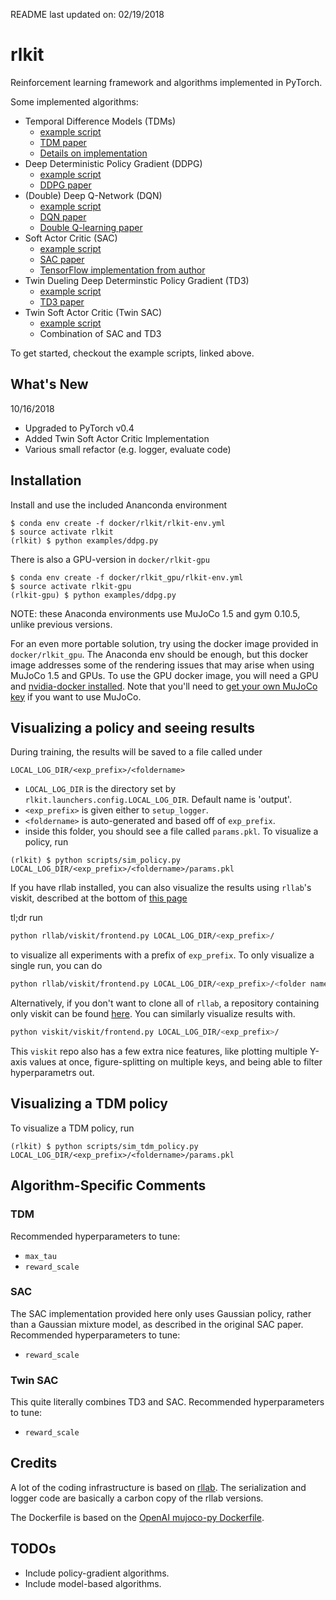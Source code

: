 README last updated on: 02/19/2018

# rlkit
Reinforcement learning framework and algorithms implemented in PyTorch.

Some implemented algorithms:
 - Temporal Difference Models (TDMs)
    - [example script](examples/tdm/cheetah.py)
    - [TDM paper](https://arxiv.org/abs/1802.09081)
    - [Details on implementation](rlkit/torch/tdm/TDMs.md)
 - Deep Deterministic Policy Gradient (DDPG)
    - [example script](examples/ddpg.py)
    - [DDPG paper](https://arxiv.org/pdf/1509.02971.pdf)
 - (Double) Deep Q-Network (DQN)
    - [example script](examples/dqn_and_double_dqn.py)
    - [DQN paper](https://arxiv.org/pdf/1509.06461.pdf)
    - [Double Q-learning paper](https://arxiv.org/pdf/1509.06461.pdf)
 - Soft Actor Critic (SAC)
    - [example script](examples/sac.py)
    - [SAC paper](https://arxiv.org/abs/1801.01290)
    - [TensorFlow implementation from author](https://github.com/haarnoja/sac)
 - Twin Dueling Deep Determinstic Policy Gradient (TD3)
    - [example script](examples/td3.py)
    - [TD3 paper](https://arxiv.org/abs/1802.09477)
 - Twin Soft Actor Critic (Twin SAC)
    - [example script](examples/tsac.py)
    - Combination of SAC and TD3

To get started, checkout the example scripts, linked above.

## What's New
10/16/2018
 - Upgraded to PyTorch v0.4
 - Added Twin Soft Actor Critic Implementation
 - Various small refactor (e.g. logger, evaluate code)

## Installation
Install and use the included Ananconda environment
```
$ conda env create -f docker/rlkit/rlkit-env.yml
$ source activate rlkit
(rlkit) $ python examples/ddpg.py
```

There is also a GPU-version in `docker/rlkit-gpu`
```
$ conda env create -f docker/rlkit_gpu/rlkit-env.yml
$ source activate rlkit-gpu
(rlkit-gpu) $ python examples/ddpg.py
```

NOTE: these Anaconda environments use MuJoCo 1.5 and gym 0.10.5, unlike previous versions.

For an even more portable solution, try using the docker image provided in `docker/rlkit_gpu`.
The Anaconda env should be enough, but this docker image addresses some of the rendering issues that may arise when using MuJoCo 1.5 and GPUs.
To use the GPU docker image, you will need a GPU and [nvidia-docker installed](https://github.com/nvidia/nvidia-docker/wiki/Installation-(version-2.0)).
Note that you'll need to [get your own MuJoCo key](https://www.roboti.us/license.html) if you want to use MuJoCo.

## Visualizing a policy and seeing results
During training, the results will be saved to a file called under
```
LOCAL_LOG_DIR/<exp_prefix>/<foldername>
```
 - `LOCAL_LOG_DIR` is the directory set by `rlkit.launchers.config.LOCAL_LOG_DIR`. Default name is 'output'.
 - `<exp_prefix>` is given either to `setup_logger`.
 - `<foldername>` is auto-generated and based off of `exp_prefix`.
 - inside this folder, you should see a file called `params.pkl`. To visualize a policy, run

```
(rlkit) $ python scripts/sim_policy.py LOCAL_LOG_DIR/<exp_prefix>/<foldername>/params.pkl
```

If you have rllab installed, you can also visualize the results
using `rllab`'s viskit, described at
the bottom of [this page](http://rllab.readthedocs.io/en/latest/user/cluster.html)

tl;dr run

```bash
python rllab/viskit/frontend.py LOCAL_LOG_DIR/<exp_prefix>/
```
to visualize all experiments with a prefix of `exp_prefix`. To only visualize a single run, you can do
```bash
python rllab/viskit/frontend.py LOCAL_LOG_DIR/<exp_prefix>/<folder name>
```

Alternatively, if you don't want to clone all of `rllab`, a repository containing only viskit can be found [here](https://github.com/vitchyr/viskit). You can similarly visualize results with.
```bash
python viskit/viskit/frontend.py LOCAL_LOG_DIR/<exp_prefix>/
```
This `viskit` repo also has a few extra nice features, like plotting multiple Y-axis values at once, figure-splitting on multiple keys, and being able to filter hyperparametrs out. 

## Visualizing a TDM policy
To visualize a TDM policy, run
```
(rlkit) $ python scripts/sim_tdm_policy.py LOCAL_LOG_DIR/<exp_prefix>/<foldername>/params.pkl
```

## Algorithm-Specific Comments
### TDM
Recommended hyperparameters to tune:
 - `max_tau`
 - `reward_scale`
 
### SAC
The SAC implementation provided here only uses Gaussian policy, rather than a Gaussian mixture model, as described in the original SAC paper.
Recommended hyperparameters to tune:
 - `reward_scale`

### Twin SAC
This quite literally combines TD3 and SAC.
Recommended hyperparameters to tune:
 - `reward_scale`

## Credits
A lot of the coding infrastructure is based on [rllab](https://github.com/rll/rllab).
The serialization and logger code are basically a carbon copy of the rllab versions.

The Dockerfile is based on the [OpenAI mujoco-py Dockerfile](https://github.com/openai/mujoco-py/blob/master/Dockerfile).

## TODOs
 - Include policy-gradient algorithms.
 - Include model-based algorithms.
